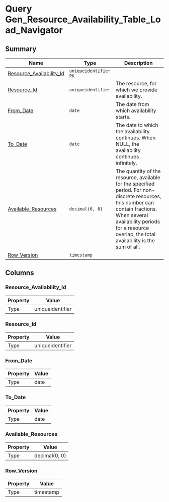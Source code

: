 # Query Gen_Resource_Availability_Table_Load_Navigator


## Summary

| Name | Type | Description |
| - | - | --- |
|[Resource_Availability_Id](#resource_availability_id)|`uniqueidentifier` `PK`||
|[Resource_Id](#resource_id)|`uniqueidentifier` |The resource, for which we provide availability.|
|[From_Date](#from_date)|`date` |The date from which availability starts.|
|[To_Date](#to_date)|`date` |The date to which the availability continues. When NULL, the availability continues infinitely.|
|[Available_Resources](#available_resources)|`decimal(0, 0)` |The quantity of the resource, available for the specified period. For non-discrete resources, this number can contain fractions. When several availability periods for a resource overlap, the total availability is the sum of all.|
|[Row_Version](#row_version)|`timestamp` ||

## Columns

### Resource_Availability_Id

| Property | Value |
| - | - |
|Type|uniqueidentifier|

### Resource_Id

| Property | Value |
| - | - |
|Type|uniqueidentifier|

### From_Date

| Property | Value |
| - | - |
|Type|date|

### To_Date

| Property | Value |
| - | - |
|Type|date|

### Available_Resources

| Property | Value |
| - | - |
|Type|decimal(0, 0)|

### Row_Version

| Property | Value |
| - | - |
|Type|timestamp|


